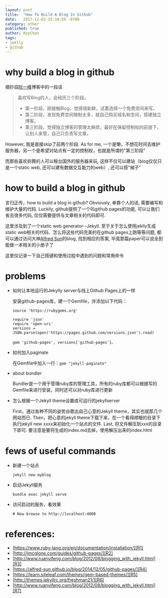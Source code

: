 ```yaml
---
layout: post
title:  "How To Build A Blog In Github"
date:   2017-12-03 15:34:50 -0700
category: other
published: true
author: RoyChan
tags:
- jeklly
- github
---
```


# why build a blog in github
摘抄自[阮一峰][R7]博客中的一段话
> 喜欢写Blog的人，会经历三个阶段。
> * 第一阶段，刚接触Blog，觉得很新鲜，试着选择一个免费空间来写。
> * 第二阶段，发现免费空间限制太多，就自己购买域名和空间，搭建独立博客。
> * 第三阶段，觉得独立博客的管理太麻烦，最好在保留控制权的前提下，让别人来管，自己只负责写文章。

However, 我是直接skip了前两个阶段.  As for me, 一个是懒，不想花时间去维护服务器，另一个是希望对站点有一定的控制权，也就是所谓的"第三阶段" 

而那些喜欢折腾的人可以租台国外的服务器来玩, 这样不仅可以建站（blog仅仅只是一个static web, 还可以建有数据交互能力的web）, 还可以搭"梯子"

# how to build a blog in github
言归正传，how to build a blog in github? Obviously, 单靠个人的话, 需要编写和维护大量的代码. Luckily, github提供了一个叫github pages的功能, 可以让我们省去很多代码, 仅仅需要提供与文章相关的代码即可. 

这里涉及到了一个static web generator--Jekyll. 至于关于怎么使用jeklly生成static web相关的代码、怎么将这些代码完美的在github pages上跑等等问题, 都可以通过访问大神[Alfred Sun][R4]的blog, 找到相应的答案, 毕竟那篇paper可以说全到能做一本相关的小册子了 

这里仅记录一下自己搭键和使用过程中遇到的问题和常用命令

# problems
- 如何让本地运行的Jekylly server与线上Github Pages上的一样

    安装github-pages库，建一个Gemfile，并添加以下代码：
    ```$xslt
    source 'https://rubygems.org'
    
    require 'json'
    require 'open-uri'
    versions = JSON.parse(open('https://pages.github.com/versions.json').read)
    
    gem 'github-pages', versions['github-pages']。
    ```
- 如何加入paginate

    在Gemfile中加入一行：`gem "jekyll-paginate"`

- about bundler
    
    Bundler是一个用于管理ruby库的管理工具，所有的ruby库都可以根据写的Gemfile来进行安装，同时还可以对ruby库进行更新
    
- 怎么根据一个Jekyll theme设置成可运行的jekyllserver

    First，通过各种不同的姿势谷歌出自己心意的Jekyll theme，其实也就那几个网站而已. Then，把心意的jekyll theme下载下来，在一个看得顺眼的目录下执行jekyll new xxxx来初始化一个站点的文件. Last, 将文件解压到xxx的目录下即可. 要注意是要将生成的index.md去掉，使用解压出来的index.html

# fews of useful commands
- 新建一个站点
    
    `jekyll new myblog`
- 启动Jekyll服务

    `bundle exec jekyll serve`

- 访问启动的服务，看效果

    `# Now browse to http://localhost:4000`


# references:
- [https://www.ruby-lang.org/en/documentation/installation/][R1]
- [http://jmcglone.com/guides/github-pages/][R2]
- [http://www.ruanyifeng.com/blog/2012/08/blogging_with_jekyll.html][R3]
- [https://alfred-sun.github.io/blog/2014/12/05/github-pages/][R4]
- [https://learn.siteleaf.com/themes/gem-based-themes/][R5]
- [http://themes.jekyllrc.org/freshman21/][R6]
- [http://www.ruanyifeng.com/blog/2012/08/blogging_with_jekyll.html][R7]

[R1]: https://www.ruby-lang.org/en/documentation/installation/
[R2]: http://jmcglone.com/guides/github-pages/
[R3]: http://www.ruanyifeng.com/blog/2012/08/blogging_with_jekyll.html
[R4]: https://alfred-sun.github.io/blog/2014/12/05/github-pages/
[R5]: https://learn.siteleaf.com/themes/gem-based-themes/
[R6]: http://themes.jekyllrc.org/freshman21/
[R7]: http://www.ruanyifeng.com/blog/2012/08/blogging_with_jekyll.html


